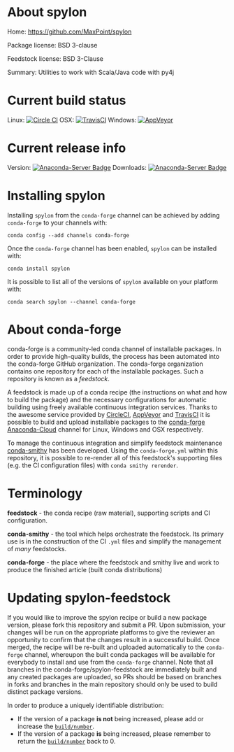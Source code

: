 About spylon
============

Home: https://github.com/MaxPoint/spylon

Package license: BSD 3-clause

Feedstock license: BSD 3-Clause

Summary: Utilities to work with Scala/Java code with py4j



Current build status
====================

Linux: [![Circle CI](https://circleci.com/gh/conda-forge/spylon-feedstock.svg?style=shield)](https://circleci.com/gh/conda-forge/spylon-feedstock)
OSX: [![TravisCI](https://travis-ci.org/conda-forge/spylon-feedstock.svg?branch=master)](https://travis-ci.org/conda-forge/spylon-feedstock)
Windows: [![AppVeyor](https://ci.appveyor.com/api/projects/status/github/conda-forge/spylon-feedstock?svg=True)](https://ci.appveyor.com/project/conda-forge/spylon-feedstock/branch/master)

Current release info
====================
Version: [![Anaconda-Server Badge](https://anaconda.org/conda-forge/spylon/badges/version.svg)](https://anaconda.org/conda-forge/spylon)
Downloads: [![Anaconda-Server Badge](https://anaconda.org/conda-forge/spylon/badges/downloads.svg)](https://anaconda.org/conda-forge/spylon)

Installing spylon
=================

Installing `spylon` from the `conda-forge` channel can be achieved by adding `conda-forge` to your channels with:

```
conda config --add channels conda-forge
```

Once the `conda-forge` channel has been enabled, `spylon` can be installed with:

```
conda install spylon
```

It is possible to list all of the versions of `spylon` available on your platform with:

```
conda search spylon --channel conda-forge
```


About conda-forge
=================

conda-forge is a community-led conda channel of installable packages.
In order to provide high-quality builds, the process has been automated into the
conda-forge GitHub organization. The conda-forge organization contains one repository
for each of the installable packages. Such a repository is known as a *feedstock*.

A feedstock is made up of a conda recipe (the instructions on what and how to build
the package) and the necessary configurations for automatic building using freely
available continuous integration services. Thanks to the awesome service provided by
[CircleCI](https://circleci.com/), [AppVeyor](http://www.appveyor.com/)
and [TravisCI](https://travis-ci.org/) it is possible to build and upload installable
packages to the [conda-forge](https://anaconda.org/conda-forge)
[Anaconda-Cloud](http://docs.anaconda.org/) channel for Linux, Windows and OSX respectively.

To manage the continuous integration and simplify feedstock maintenance
[conda-smithy](http://github.com/conda-forge/conda-smithy) has been developed.
Using the ``conda-forge.yml`` within this repository, it is possible to re-render all of
this feedstock's supporting files (e.g. the CI configuration files) with ``conda smithy rerender``.


Terminology
===========

**feedstock** - the conda recipe (raw material), supporting scripts and CI configuration.

**conda-smithy** - the tool which helps orchestrate the feedstock.
                   Its primary use is in the construction of the CI ``.yml`` files
                   and simplify the management of *many* feedstocks.

**conda-forge** - the place where the feedstock and smithy live and work to
                  produce the finished article (built conda distributions)


Updating spylon-feedstock
=========================

If you would like to improve the spylon recipe or build a new
package version, please fork this repository and submit a PR. Upon submission,
your changes will be run on the appropriate platforms to give the reviewer an
opportunity to confirm that the changes result in a successful build. Once
merged, the recipe will be re-built and uploaded automatically to the
`conda-forge` channel, whereupon the built conda packages will be available for
everybody to install and use from the `conda-forge` channel.
Note that all branches in the conda-forge/spylon-feedstock are
immediately built and any created packages are uploaded, so PRs should be based
on branches in forks and branches in the main repository should only be used to
build distinct package versions.

In order to produce a uniquely identifiable distribution:
 * If the version of a package **is not** being increased, please add or increase
   the [``build/number``](http://conda.pydata.org/docs/building/meta-yaml.html#build-number-and-string).
 * If the version of a package **is** being increased, please remember to return
   the [``build/number``](http://conda.pydata.org/docs/building/meta-yaml.html#build-number-and-string)
   back to 0.
